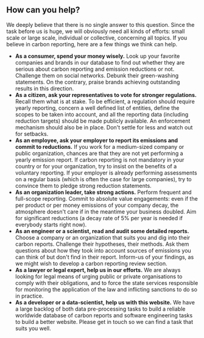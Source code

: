 ## How can you help?

We deeply believe that there is no single answer to this question. Since the task before us is huge, we will
obviously need all kinds of efforts: small scale or large scale, individual or collective, concerning all
topics. If you believe in carbon reporting, here are a few things we think can help.

* **As a consumer, spend your money wisely.** Look up your favorite companies and brands in our
database to find out whether they are serious about carbon reporting and emission reductions or not.
Challenge them on social networks. Debunk their green-washing statements. On the contrary, praise brands
achieving outstanding results in this direction.
* **As a citizen, ask your representatives to vote for stronger regulations.** Recall them what is at
stake. To be efficient, a regulation should require yearly reporting, concern a well
defined list of entities, define the scopes to be taken into account, and all the reporting data
(including reduction targets) should be made publicly available. An enforcement mechanism should also be
in place. Don't settle for less and watch out for setbacks.
* **As an employee, ask your employer to report its emissions and commit to reductions.**
If you work for a medium-sized company or public
organization, chances are that they are not yet performing a yearly emission report. If carbon reporting
is not mandatory in your country or for your organization, try to insist on the benefits of a voluntary
reporting. If your employer is already performing
assessments on a regular basis (which is often the case for large companies), try to convince them
to pledge strong reduction statements.
* **As an organization leader, take strong actions.** Perform frequent and full-scope reporting.
Commit to absolute value engagements: even if the per product or per money emissions of your company
decay, the atmosphere doesn't care if in the meantime your business doubled. Aim for significant
reductions (a decay rate of 5% per year is needed if everybody starts right now).
* **As an engineer or a scientist, read and audit some detailed reports.** Choose a company or an organization that 
suits you and dig into their carbon reports. Challenge their hypotheses, their methods. Ask them questions about how
they took into account sources of emissions you can think of but don't find in their report. Inform-us of your findings,
as we might wish to develop a carbon reporting review section.
* **As a lawyer or legal expert, help us in our efforts.** We are always looking for legal means of urging public or private organisations to comply with their obligations, and to force the state services responsible for monitoring the application of the law and inflicting sanctions to do so in practice.
* **As a developer or a data-scientist, help us with this website.** We have a large backlog of both data pre-processing
tasks to build a reliable worldwide database of carbon reports and software engineering tasks to build a better website.
Please get in touch so we can find a task that suits you well.
